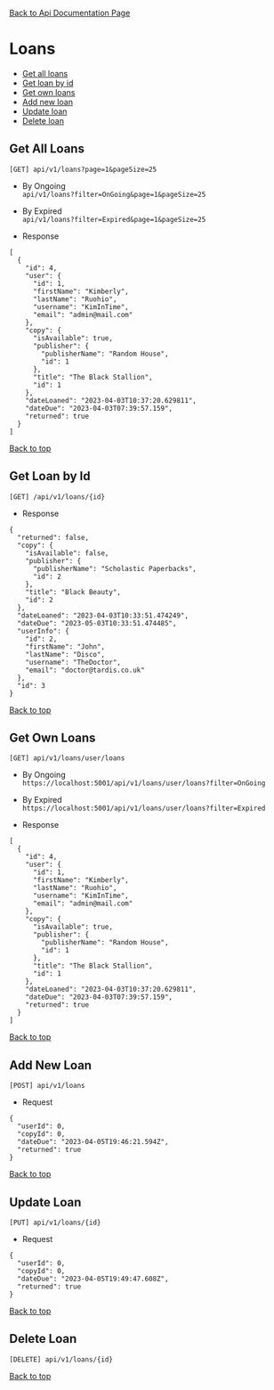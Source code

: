 [Back to Api Documentation Page](./ApiDocumentation.md)  

# Loans
- [Get all loans](#get-all-loans)  
- [Get loan by id](#get-loan-by-id)  
- [Get own loans](#get-own-loans)  
- [Add new loan](#add-new-loan)  
- [Update loan](#update-loan)  
- [Delete loan](#delete-loan)  

## Get All Loans
`[GET] api/v1/loans?page=1&pageSize=25`  

- By Ongoing  
```api/v1/loans?filter=OnGoing&page=1&pageSize=25``` 

- By Expired  
```api/v1/loans?filter=Expired&page=1&pageSize=25``` 

- Response  
```
[
  {
    "id": 4,
    "user": {
      "id": 1,
      "firstName": "Kimberly",
      "lastName": "Ruohio",
      "username": "KimInTime",
      "email": "admin@mail.com"
    },
    "copy": {
      "isAvailable": true,
      "publisher": {
        "publisherName": "Random House",
        "id": 1
      },
      "title": "The Black Stallion",
      "id": 1
    },
    "dateLoaned": "2023-04-03T10:37:20.629811",
    "dateDue": "2023-04-03T07:39:57.159",
    "returned": true
  }
]
``` 
[Back to top](#loans)  

## Get Loan by Id
`[GET] /api/v1/loans/{id}`  

- Response  
```
{
  "returned": false,
  "copy": {
    "isAvailable": false,
    "publisher": {
      "publisherName": "Scholastic Paperbacks",
      "id": 2
    },
    "title": "Black Beauty",
    "id": 2
  },
  "dateLoaned": "2023-04-03T10:33:51.474249",
  "dateDue": "2023-05-03T10:33:51.474485",
  "userInfo": {
    "id": 2,
    "firstName": "John",
    "lastName": "Disco",
    "username": "TheDoctor",
    "email": "doctor@tardis.co.uk"
  },
  "id": 3
}
``` 
[Back to top](#loans)  

## Get Own Loans
`[GET] api/v1/loans/user/loans`  

- By Ongoing  
```https://localhost:5001/api/v1/loans/user/loans?filter=OnGoing``` 

- By Expired  
```https://localhost:5001/api/v1/loans/user/loans?filter=Expired``` 

- Response  
```
[
  {
    "id": 4,
    "user": {
      "id": 1,
      "firstName": "Kimberly",
      "lastName": "Ruohio",
      "username": "KimInTime",
      "email": "admin@mail.com"
    },
    "copy": {
      "isAvailable": true,
      "publisher": {
        "publisherName": "Random House",
        "id": 1
      },
      "title": "The Black Stallion",
      "id": 1
    },
    "dateLoaned": "2023-04-03T10:37:20.629811",
    "dateDue": "2023-04-03T07:39:57.159",
    "returned": true
  }
]
``` 
[Back to top](#loans)  

## Add New Loan
`[POST] api/v1/loans`  

- Request
```
{
  "userId": 0,
  "copyId": 0,
  "dateDue": "2023-04-05T19:46:21.594Z",
  "returned": true
}
``` 
[Back to top](#loans)  

## Update Loan
`[PUT] api/v1/loans/{id}`  

- Request
```
{
  "userId": 0,
  "copyId": 0,
  "dateDue": "2023-04-05T19:49:47.608Z",
  "returned": true
}
``` 
[Back to top](#loans)  

## Delete Loan
`[DELETE] api/v1/loans/{id}`  

[Back to top](#loans)  
